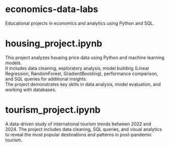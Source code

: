 # economics-data-labs
Educational projects in economics and analytics using Python and SQL.


# housing_project.ipynb
This project analyzes housing price data using Python and machine learning models.  
It includes data cleaning, exploratory analysis, model building (Linear Regression, RandomForest, GradientBoosting), performance comparison, and SQL queries for additional insights.  
The project demonstrates key skills in data analysis, model evaluation, and working with databases.


# tourism_project.ipynb
A data-driven study of international tourism trends between 2022 and 2024. The project includes data cleaning, SQL queries, and visual analytics to reveal the most popular destinations and patterns in post-pandemic tourism.
